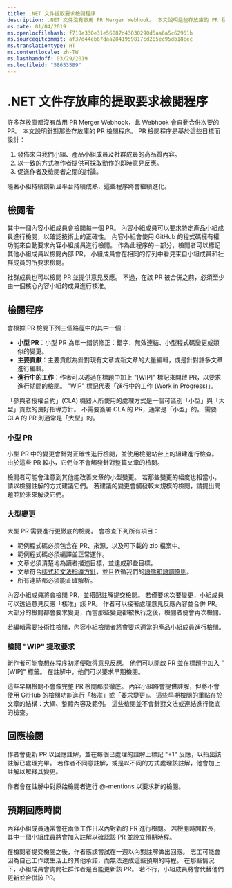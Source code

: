 ```yaml
---
title: .NET 文件提取要求檢閱程序
description: .NET 文件沒有啟用 PR Merger Webhook。 本文說明這些存放庫的 PR 程序
ms.date: 01/04/2019
ms.openlocfilehash: f710e330e31e56887d43030290d5aa6a5c62961b
ms.sourcegitcommit: af37d44eb67daa2841959817cd205ec95db18cec
ms.translationtype: HT
ms.contentlocale: zh-TW
ms.lasthandoff: 03/29/2019
ms.locfileid: "58653589"
---
```

# <a name="pull-request-review-process-for-the-net-docs-repositories"></a>.NET 文件存放庫的提取要求檢閱程序

許多存放庫都沒有啟用 PR Merger Webhook，此 Webhook 會自動合併次要的 PR。 本文說明針對那些存放庫的 PR 檢閱程序。 PR 檢閱程序是基於這些目標而設計：

1. 發佈來自我們小組、產品小組成員及社群成員的高品質內容。
1. 以一致的方式為作者提供可採取動作的即時意見反應。
1. 促進作者及檢閱者之間的討論。

隨著小組持續創新且平台持續成熟，這些程序將會繼續進化。

## <a name="reviewers"></a>檢閱者

其中一個內容小組成員會檢閱每一個 PR。 內容小組成員可以要求特定產品小組成員進行檢閱，以確認技術上的正確性。 內容小組會使用 GitHub 的程式碼擁有權功能來自動要求內容小組成員進行檢閱。 作為此程序的一部分，檢閱者可以標記其他小組成員以檢閱內部 PR。 小組成員會在相同的佇列中看見來自小組成員和社群成員的所要求檢閱。

社群成員也可以檢閱 PR 並提供意見反應。 不過，在該 PR 被合併之前，必須至少由一個核心內容小組的成員進行核准。

## <a name="review-process"></a>檢閱程序

會根據 PR 檢閱下列三個路徑中的其中一個：

- **小型 PR**：小型 PR 為單一錯誤修正：錯字、無效連結、小型程式碼變更或類似的變更。
- **主要貢獻**：主要貢獻為針對現有文章或新文章的大量編輯，或是針對許多文章進行編輯。
- **進行中的工作**：作者可以透過在標題中加上 "[WIP]" 標記來開啟 PR，以要求進行期間的檢閱。 "WIP" 標記代表「進行中的工作 (Work in Progress)」。 

「參與者授權合約」(CLA) 機器人所使用的處理方式是一個可區別「小型」與「大型」貢獻的良好指導方針。 不需要簽署 CLA 的 PR，通常是「小型」的。 需要 CLA 的 PR 則通常是「大型」的。

### <a name="small-prs"></a>小型 PR

小型 PR 中的變更會針對正確性進行檢閱，並使用檢閱站台上的組建進行檢查。 由於這些 PR 較小，它們並不會觸發針對整篇文章的檢閱。 

檢閱者可能會注意到其他能改善文章的小型變更。 若那些變更的幅度也相當小，請以檢閱註解的方式建議它們。 若建議的變更會觸發較大規模的檢閱，請提出問題並於未來解決它們。 

### <a name="larger-changes"></a>大型變更

大型 PR 需要進行更徹底的檢閱。 會檢查下列所有項目：

- 範例程式碼必須包含在 PR、來源，以及可下載的 zip 檔案中。
- 範例程式碼必須編譯並正常運作。
- 文章必須清楚地為讀者描述目標，並達成那些目標。
- 文章符合[樣式和文法指導方針](dotnet-style-guide.md)，並且依循我們的[語態和語調原則](dotnet-voice-tone.md)。
- 所有連結都必須能正確解析。

內容小組成員將會檢閱 PR，並搭配註解提交檢閱。 若僅要求次要變更，小組成員可以透過意見反應「核准」該 PR。 作者可以接著處理意見反應內容並合併 PR。 大部分的檢閱都會要求變更，而當那些變更都被執行之後，檢閱者便會再次檢閱。

若編輯需要技術性檢閱，內容小組檢閱者將會要求適當的產品小組成員進行檢閱。

### <a name="review-wip-pull-requests"></a>檢閱 "WIP" 提取要求

新作者可能會想在程序初期便取得意見反應。 他們可以開啟 PR 並在標題中加入 "[WIP]" 標籤。 在註解中，他們可以要求早期檢閱。

這些早期檢閱不會像完整 PR 檢閱那麼徹底。 內容小組將會提供註解，但將不會使用 GitHub 的檢閱功能進行「核准」或「要求變更」。 這些早期檢閱的重點在於文章的結構：大綱、整體內容及範例。 這些檢閱並不會針對文法或連結進行徹底的檢查。

## <a name="respond-to-reviews"></a>回應檢閱

作者會更新 PR 以回應註解，並在每個已處理的註解上標記 "+1" 反應，以指出該註解已處理完畢。 若作者不同意註解，或是以不同的方式處理該註解，他會加上註解以解釋其變更。

作者會在註解中對原始檢閱者進行 @-mentions 以要求新的檢閱。 

## <a name="response-time-expectations"></a>預期回應時間

內容小組成員通常會在兩個工作日以內對新的 PR 進行檢閱。 若檢閱時間較長，其中一個小組成員將會加入註解以確認該 PR 並設立預期時程。

在檢閱者提交檢閱之後，作者應該嘗試在一週以內對註解做出回應。 志工可能會因為自己工作或生活上的其他承諾，而無法達成這些預期的時程。 在那些情況下，小組成員會詢問社群作者是否能更新該 PR。 若不行，小組成員將會代替他們更新並合併該 PR。
